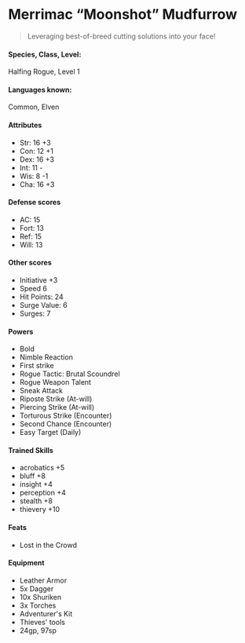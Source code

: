 
# Merrimac “Moonshot” Mudfurrow

> Leveraging best-of-breed cutting solutions into your face!

#### Species, Class, Level:
Halfing Rogue, Level 1

#### Languages known:
Common, Elven

#### Attributes
* Str: 16 +3
* Con: 12 +1
* Dex: 16 +3
* Int: 11 -
* Wis: 8  -1
* Cha: 16 +3

#### Defense scores
* AC: 15
* Fort: 13
* Ref: 15
* Will: 13

#### Other scores
* Initiative +3
* Speed 6
* Hit Points: 24
* Surge Value: 6
* Surges: 7

#### Powers
* Bold
* Nimble Reaction
* First strike
* Rogue Tactic: Brutal Scoundrel
* Rogue Weapon Talent
* Sneak Attack
* Riposte Strike (At-will)
* Piercing Strike (At-will)
* Torturous Strike (Encounter)
* Second Chance (Encounter)
* Easy Target (Daily)

#### Trained Skills

* acrobatics +5
* bluff +8
* insight +4
* perception +4
* stealth +8
* thievery +10

#### Feats
* Lost in the Crowd

#### Equipment
* Leather Armor
* 5x Dagger
* 10x Shuriken
* 3x Torches
* Adventurer's Kit
* Thieves' tools
* 24gp, 97sp
